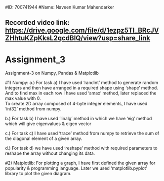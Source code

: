 #ID: 700741944
#Name: Naveen Kumar Mahendarker

## Recorded video link:  https://drive.google.com/file/d/1ezpz5TI_BRcJVZHhtuKZpKksL2qcdBIQ/view?usp=share_link



# Assignment_3
Assignment-3 on Numpy, Pandas &amp; Matplotlib

#1) Numpy:
a.)	For task a) I have used ‘randint’ method to generate random integers and then have arranged in a required shape using ‘shape’ method. And to find max in each row I have used         ‘amax’ method, later replaced the max value with 0.                                                                                                                         
    To create 2D array composed of 4-byte integer elements, I have used ‘int32’ method from numpy.

b.) For task b) I have used ‘linalg’ method in which we have ‘eig’ method which will give eigenvalues & eigen vector

c.) For task c) I have used ‘trace’ method from numpy to retrieve the sum of the diagonal element of a given array.

d.) For task d) we have used ‘reshape’ method with required parameters to reshape the array without changing its data.

#2) Matplotlib:
   For plotting a graph, I have first defined the given array for popularity & programming language. Later we used ‘matplotlib.pyplot’  library to plot the given diagram.






